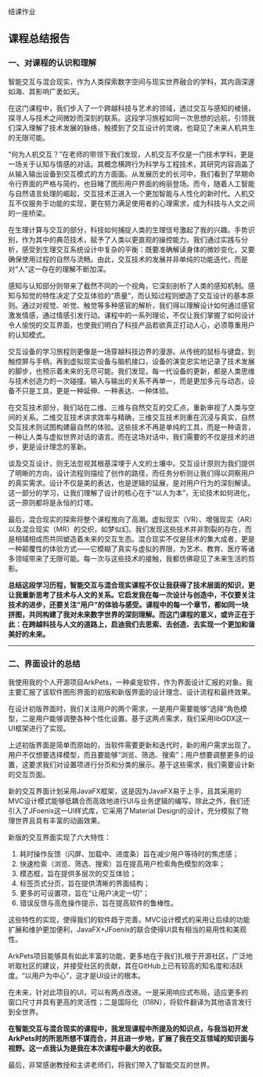 结课作业

## 课程总结报告

### **一、对课程的认识和理解**

智能交互与混合现实，作为人类探索数字空间与现实世界融合的学科，其内涵深邃如海、其影响广袤如天。

在这门课程中，我们步入了一个跨越科技与艺术的领域，透过交互与感知的棱镜，探寻人与技术之间微妙而深刻的联系。这段学习旅程如同一次思想的远航，引领我们深入理解了技术发展的脉络，触摸到了交互设计的灵魂，也窥见了未来人机共生的无限可能。

“何为人机交互？”在老师的带领下我们发现，人机交互不仅是一门技术学科，更是一场关于认知与情感的对话。其概念横跨行为科学与工程技术，其研究内容涵盖了从输入输出设备到交互模式的方方面面。从发展历史的长河中，我们看到了早期命令行界面的严格与简约，也目睹了图形用户界面的绚丽登场。而今，随着人工智能与自然语言处理的崛起，交互技术正进入一个更加智能与人性化的新时代。人机交互不仅服务于功能的实现，更在努力满足使用者的心理需求，成为科技与人文之间的一座桥梁。

在生理计算与交互的部分，科技如何捕捉人类的生理信号激起了我的兴趣。手势识别，作为其中的典范技术，赋予了人类以更直观的操控能力。我们通过实践与分析，感受到生理交互系统设计中复杂的平衡：既要准确解读身体的微妙变化，又要确保使用过程的自然与流畅。由此，交互技术的发展并非单纯的功能迭代，而是对“人”这一存在的理解不断加深。

感知与认知部分则带来了截然不同的一个视角，它深刻剖析了人类的感知机制。感知与知觉的特性决定了交互体验的“质量”，而认知过程则塑造了交互设计的基本原则。通过对视觉、听觉、触觉等多种感官的解析，我们得以理解设计如何通过感官激发情感，通过情感引发行动。课程中的一系列理论，不仅让我们掌握了如何设计令人愉悦的交互界面，也使我们明白了科技产品若欲真正打动人心，必须尊重用户的认知模式。

交互设备的学习旅程则更像是一场穿越科技边界的漫游。从传统的鼠标与键盘，到触控屏与手柄，再到虚拟现实设备与脑机接口，设备的演变忠实地记录了技术发展的脚步，也预示着未来的无尽可能。我们发现，每一代设备的更新，都是人类思维与技术创造力的一次碰撞。输入与输出的关系不再单一，而是更加多元与动态，设备不只是工具，更是一种延伸、一种表达、一种体验。

在交互技术部分，我们站在二维、三维与自然交互的交汇点，重新审视了人类与空间的关系。二维交互技术讲求效率与精确，三维交互技术则重在沉浸与真实，自然交互技术则试图构建最自然的体验。这些技术不再是单纯的工具，而是一种语言，一种让人类与虚拟世界对话的语言。而在这场对话中，我们需要的不仅是技术的进步，更是设计理念的革新。

谈及交互设计，则无法忽视其根基深埋于人文的土壤中。交互设计原则为我们提供了明晰的方向，设计流程则描绘了创作的路径，而任务分析则让我们得以洞察用户的真实需求。设计不仅是美的表达，也是逻辑的延展，是对用户行为的深刻解读。这一部分的学习，让我们理解了设计的核心在于“以人为本”，无论技术如何进化，这一原则都将是永恒的灯塔。

最后，混合现实的探索将整个课程推向了高潮。虚拟现实（VR）、增强现实（AR）以及混合现实（MR）的交织，如梦似幻。我们发现这些技术并非割裂的存在，而是相辅相成而共同塑造着未来的交互生态。混合现实不仅是技术的集大成者，更是一种颠覆性的体验方式——它模糊了真实与虚拟的界限，为艺术、教育、医疗等诸多领域带来了无限可能。每一次与这些技术的接触，我都仿佛窥见了未来生活的剪影。

**总结这段学习历程，智能交互与混合现实课程不仅让我获得了技术层面的知识，更让我重新思考了技术与人文的关系。它启发我在每一次设计与创造中，不仅要关注技术的进步，还要关注“用户”的体验与感受。课程中的每一个章节，都如同一块拼图，共同构建了我对未来数字世界的深刻理解。而这门课程的意义，或许正在于此：在跨越科技与人文的道路上，启迪我们去思索、去创造、去实现一个更加和谐美好的未来。**

-----

### **二、界面设计的总结**

我使用我的个人开源项目ArkPets，一种桌宠软件，作为界面设计汇报的对象。我主要汇报了该软件图形界面的初版和新版界面的设计理念、设计流程和最终效果。

在设计初版界面时，我们关注用户的两个需求，一是用户需要能够“选择”角色模型，二是用户能够调整各种个性化设置。基于这两点需求，我们采用libGDX这一UI框架进行了实现。

上述初版界面是简单而原始的，当软件需要更新和迭代时，新的用户需求出现了。用户不仅想要选择模型，而且要能够“浏览、筛选、搜索”；用户想要调整更多的设置，这要求我们对设置项进行分页和分类的展示。基于这些需求，我们需要设计新的交互页面。

新的交互界面计划采用JavaFX框架，这是因为JavaFX易于上手，且其采用的MVC设计模式能够低耦合而高效地进行UI与业务逻辑的编写。除此之外，我们还引入了JFoenix这一UI样式库，它采用了Material Design的设计，充分模拟了物理世界且具有丰富的动画效果。

新版的交互界面实现了六大特性：

1. 耗时操作反馈（闪屏、加载中、进度条）旨在减少用户等待时的焦虑感；
2. 快速检索（浏览、筛选、搜索）旨在提高用户检索角色模型的效率；
3. 模态框，旨在提供多层次的交互体验；
4. 标签页式分页，旨在提供清晰的界面结构；
5. 更多的可设置项，旨在“让用户决定一切”；
6. 错误反馈与高危操作提示，旨在提高软件的鲁棒性。

这些特性的实现，使得我们的软件趋于完善。MVC设计模式的采用让后续的功能扩展和维护更加便利，JavaFX+JFoenix的联合使得UI具有相当的易用性和美观性。

ArkPets项目能够具有如此丰富的功能，更多地在于我们扎根于开源社区，广泛地听取社区的建议，并接受社区的贡献，其在GitHub上已有较高的知名度和活跃度。“以用户为中心”，这才是UI设计的根本。

在未来，针对此项目的UI，可以有两点改进。一是采用响应式布局，适应更多的窗口尺寸并具有更高的灵活性；二是国际化（I18N），将软件翻译为其他语言发行到全世界。

**在智能交互与混合现实的课程中，我发现课程中所提及的知识点，与我当初开发ArkPets时的所思所想不谋而合，并且进一步地，扩展了我在交互领域的知识面与视野。这一点我认为是我在本次课程中最大的收获。**

最后，非常感谢教授和主讲老师们，将我们带入了智能交互的世界。
